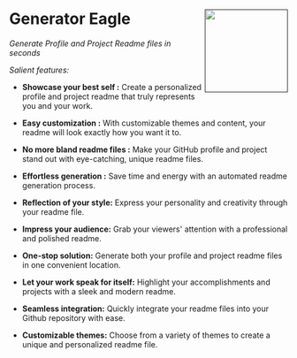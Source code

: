 
# Generator Eagle <a href="" target="blank"><img align="right" src="https://cdn.discordapp.com/attachments/1098618323975016490/1099248594986483782/logo_1.png" height="150" width="150" /></a>

*Generate Profile and Project Readme files in seconds*

*Salient features:*

- **Showcase your best self :** Create a personalized profile and project readme that truly represents you and your work.

- **Easy customization :** With customizable themes and content, your readme will look exactly how you want it to.

- **No more bland readme files :** Make your GitHub profile and project stand out with eye-catching, unique readme files.

- **Effortless generation :** Save time and energy with an automated readme generation process.

- **Reflection of your style:** Express your personality and creativity through your readme file.

- **Impress your audience:** Grab your viewers' attention with a professional and polished readme.

- **One-stop solution:** Generate both your profile and project readme files in one convenient location.

- **Let your work speak for itself:** Highlight your accomplishments and projects with a sleek and modern readme.

- **Seamless integration:** Quickly integrate your readme files into your Github repository with ease.

- **Customizable themes:** Choose from a variety of themes to create a unique and personalized readme file.

